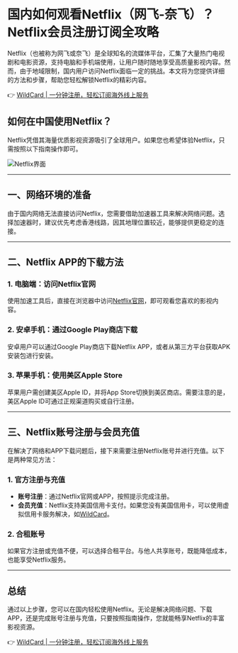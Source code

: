 # 国内如何观看Netflix（网飞-奈飞）？Netflix会员注册订阅全攻略

Netflix（也被称为网飞或奈飞）是全球知名的流媒体平台，汇集了大量热门电视剧和电影资源，支持电脑和手机端使用，让用户随时随地享受高质量影视内容。然而，由于地域限制，国内用户访问Netflix面临一定的挑战。本文将为您提供详细的方法和步骤，帮助您轻松解锁Netflix的精彩内容。

👉 [WildCard | 一分钟注册，轻松订阅海外线上服务](https://bbtdd.com/WildCard)

## 如何在中国使用Netflix？

Netflix凭借其海量优质影视资源吸引了全球用户。如果您也希望体验Netflix，只需按照以下指南操作即可。

![Netflix界面](https://bbtdd.com/img/10508207209.webp)

---

## 一、网络环境的准备

由于国内网络无法直接访问Netflix，您需要借助加速器工具来解决网络问题。选择加速器时，建议优先考虑香港线路，因其地理位置较近，能够提供更稳定的连接。

---

## 二、Netflix APP的下载方法

### 1. 电脑端：访问Netflix官网
使用加速工具后，直接在浏览器中访问[Netflix官网](https://www.netflix.com)，即可观看您喜欢的影视内容。

### 2. 安卓手机：通过Google Play商店下载
安卓用户可以通过Google Play商店下载Netflix APP，或者从第三方平台获取APK安装包进行安装。

### 3. 苹果手机：使用美区Apple Store
苹果用户需创建美区Apple ID，并将App Store切换到美区商店。需要注意的是，美区Apple ID可通过正规渠道购买或自行注册。

---

## 三、Netflix账号注册与会员充值

在解决了网络和APP下载问题后，接下来需要注册Netflix账号并进行充值。以下是两种常见方法：

### 1. 官方注册与充值
- **账号注册**：通过Netflix官网或APP，按照提示完成注册。
- **会员充值**：Netflix支持美国信用卡支付。如果您没有美国信用卡，可以使用虚拟信用卡服务解决，如[WildCard](https://bbtdd.com/WildCard)。

### 2. 合租账号
如果官方注册或充值不便，可以选择合租平台。与他人共享账号，既能降低成本，也能享受Netflix服务。

---

## 总结

通过以上步骤，您可以在国内轻松使用Netflix。无论是解决网络问题、下载APP，还是完成账号注册与充值，只要按照指南操作，您就能畅享Netflix的丰富影视资源。

👉 [WildCard | 一分钟注册，轻松订阅海外线上服务](https://bbtdd.com/WildCard)